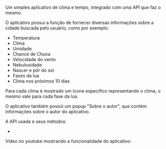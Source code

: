 Um simples aplicativo de clima e tempo, integrado com uma API que faz o mesmo.

O aplicativo possui a função de fornecer diversas informações sobre a cidade buscada pelo usuário, como por exemplo:

- Temperatura
- Clima
- Umidade
- Chance de Chuva
- Velocidade do vento
- Nebulosidade
- Nascer e pôr do sol
- Fases da lua
- Clima nos próximos 10 dias

Para cada clima é mostrado um ícone específico representando o clima, o mesmo vale para cada fase da lua.

O aplicativo também possúi um popup "Sobre o autor", que contém informações sobre o autor do aplicativo.

A API usada e seus métodos:

- 

Vídeo no youtube mostrando a funcionalidade do aplicativo: 
